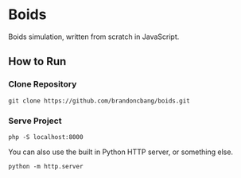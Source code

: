 # Boids
Boids simulation, written from scratch in JavaScript.

## How to Run

### Clone Repository

```shell
git clone https://github.com/brandoncbang/boids.git
```

### Serve Project

```shell
php -S localhost:8000
```

You can also use the built in Python HTTP server, or something else.

```shell
python -m http.server
```

